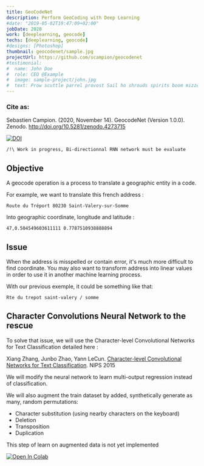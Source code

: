 ```yaml
---
title: GeoCodeNet
description: Perform GeoCoding with Deep Learning 
#date: "2019-05-02T19:47:09+02:00"
jobDate: 2020
work: [deeplearning, geocode]
techs: [deeplearning, geocode]
#designs: [Photoshop]
thumbnail: geocodenet/sample.jpg
projectUrl: https://github.com/scampion/geocodenet
#testimonial:
#  name: John Doe
#  role: CEO @Example
#  image: sample-project/john.jpg
#  text: Prow scuttle parrel provost Sail ho shrouds spirits boom mizzenmast yardarm. Pinnace holystone mizzenmast quarter crow's nest nipperkin
---
```


### Cite as:   

Sebastien Campion. (2020, November 14). GeocodeNet (Version 1.0.0). Zenodo. http://doi.org/10.5281/zenodo.4273715

[![DOI](https://zenodo.org/badge/DOI/10.5281/zenodo.4273715.svg)](https://doi.org/10.5281/zenodo.4273715)


    /!\ Work in progress, Bi-directionnal RNN network must be evaluate 

## Objective 

A geocode operation is a process to translate a geographic entity in a code. 

For example, we want to translate this french address : 

    Route du Tréport 80230 Saint-Valery-sur-Somme
    
Into geographic coordinate, longitude and latitude : 

    47,0.504549603611111 0.7787510938888894
    
## Issue 

When the address is misspelled or contain error, it's much more difficult to find coordinate. 
You may also want to transform address into linear values in order to use it in another machine learning process.

With our previous exemple, it could be something like that: 

    Rte du trepot saint-valery / somme
    

## Character Convolutions Neural Network to the rescue

To solve that issue, we will use the Character-level Convolutional Networks for Text Classification detailed here : 

Xiang Zhang, Junbo Zhao, Yann LeCun. [Character-level Convolutional Networks for Text Classification](http://arxiv.org/abs/1509.01626). NIPS 2015

We will modify the neural network to learn multi-output regression instead of classification. 


We will also augment the train dataset by added, synthetically generate as many, random permutations:
- Character substitution (using nearby characters on the keyboard)
- Deletion
- Transposition
- Duplication

This step of learn on augmented data is not yet implemented

<a href="https://colab.research.google.com/github/scampion/geocodenet/blob/main/geocodenet.ipynb" target="_parent"><img src="https://colab.research.google.com/assets/colab-badge.svg" alt="Open In Colab"/></a>
